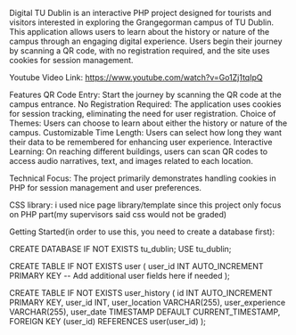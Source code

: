 Digital TU Dublin is an interactive PHP project designed for tourists and visitors interested in exploring the Grangegorman campus of TU Dublin. This application allows users to learn about the history or nature of the campus through an engaging digital experience. Users begin their journey by scanning a QR code, with no registration required, and the site uses cookies for session management.

Youtube Video Link: https://www.youtube.com/watch?v=Go1Zj1tqIpQ

Features
QR Code Entry: Start the journey by scanning the QR code at the campus entrance.
No Registration Required: The application uses cookies for session tracking, eliminating the need for user registration.
Choice of Themes: Users can choose to learn about either the history or nature of the campus.
Customizable Time Length: Users can select how long they want their data to be remembered for enhancing user experience.
Interactive Learning: On reaching different buildings, users can scan QR codes to access audio narratives, text, and images related to each location.

Technical Focus:
The project primarily demonstrates handling cookies in PHP for session management and user preferences.

CSS library: i used nice page library/template since this project only focus on PHP part(my supervisors said css would not be graded)

Getting Started(in order to use this, you need to create a database first):

CREATE DATABASE IF NOT EXISTS tu_dublin;
USE tu_dublin;


CREATE TABLE IF NOT EXISTS user (
    user_id INT AUTO_INCREMENT PRIMARY KEY
    -- Add additional user fields here if needed
);


CREATE TABLE IF NOT EXISTS user_history (
    id INT AUTO_INCREMENT PRIMARY KEY,
    user_id INT,
    user_location VARCHAR(255),
    user_experience VARCHAR(255),
    user_date TIMESTAMP DEFAULT CURRENT_TIMESTAMP,
    FOREIGN KEY (user_id) REFERENCES user(user_id)
);

